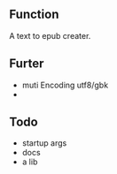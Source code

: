 ## Function

A text to epub creater.

## Furter

* muti Encoding utf8/gbk
* 


## Todo
* startup args
* docs
* a lib


